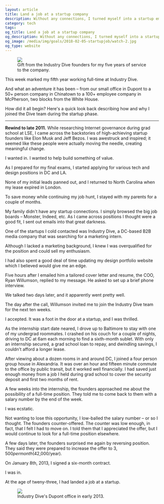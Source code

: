 ```yaml
---
layout: article
title: Land a job at a startup company
description: Without any connections, I turned myself into a startup employee in 2013.
category: tech
tags:
og_title: Land a job at a startup company
og_description: Without any connections, I turned myself into a startup employee in 2013.
og_image: /media/img/goals/2018-02-05-startupjob/watch-2.jpg
og_type: website
---
```


<div class="medium-frame">
	<figure>
		<img src="{{ site.github.url }}/media/img/goals/2018-02-05-startupjob/watch-2.jpg">
		<figcaption>Gift from the Industry Dive founders for my five years of service to the company.</figcaption>
	</figure>
</div>

This week marked my fifth year working full-time at Industry Dive.

And what an adventure it has been – from our small office in Dupont to a 50+ person company in Chinatown to a 100+ employee company in McPherson, two blocks from the White House.

How did it all begin? Here's a quick look back describing how and why I joined the Dive team during the startup phase.

<hr>

**Rewind to late 2011.** While researching Internet governance during grad school at LSE, I came across the backstories of high-achieving startup founders like Elon Musk and Jeff Bezos. I was awestruck and inspired; it seemed like these people were actually moving the needle, creating meaningful change.

I wanted in. I wanted to help build something of value. 

As I prepared for my final exams, I started applying for various tech and design positions in DC and LA.

None of my initial leads panned out, and I returned to North Carolina when my lease expired in London.

To save money while continuing my job hunt, I stayed with my parents for a couple of months.

My family didn't have any startup connections. I simply browsed the big job boards – Monster, Indeed, etc. As I came across positions I thought were a good fit, I sent out emails into that great darkness.

One of the startups I cold contacted was Industry Dive, a DC-based B2B media company that was searching for a marketing intern.

Although I lacked a marketing background, I knew I was overqualified for the position and could sell my enthusiasm.

I had also spent a good deal of time updating my design portfolio website which I believed would give me an edge.

Five hours after I emailed him a tailored cover letter and resume, the COO, Ryan Willumson, replied to my message. He asked to set up a brief phone interview.

We talked two days later, and it apparently went pretty well.

The day after the call, Willumson invited me to join the Industry Dive team for the next ten weeks.

I accepted. It was a foot in the door at a startup, and I was thrilled.

As the internship start date neared, I drove up to Baltimore to stay with one of my undergrad roommates. I crashed on his couch for a couple of nights, driving to DC at 6am each morning to find a sixth-month sublet. With only an internship secured, a grad school loan to repay, and dwindling savings, I couldn't afford a longer lease.

After viewing about a dozen rooms in and around DC, I joined a four person group house in Alexandria. It was over an hour and fifteen minute commute to the office by public transit, but it worked well financially. I had saved just enough money from a job I held during grad school to cover the security deposit and first two months of rent.

A few weeks into the internship, the founders approached me about the possibility of a full-time position. They told me to come back to them with a salary number by the end of the week.

I was ecstatic.

Not wanting to lose this opportunity, I low-balled the salary number – or so I thought. The founders counter-offered. The counter was low enough, in fact, that I felt I had to move on. I told them that I appreciated the offer, but I would continue to look for a full-time position elsewhere.

A few days later, the founders surprised me again by reversing position. They said they were prepared to increase the offer to $3,500 per month ($42,000/year).

On January 8th, 2013, I signed a six-month contract. 

I was in. 

At the age of tweny-three, I had landed a job at a startup.

<div class="medium-frame">
	<figure>
		<img src="{{ site.github.url }}/media/img/goals/2018-02-05-startupjob/id-dupont.jpg">
		<figcaption>Industry Dive's Dupont office in early 2013.</figcaption>
	</figure>
</div>
